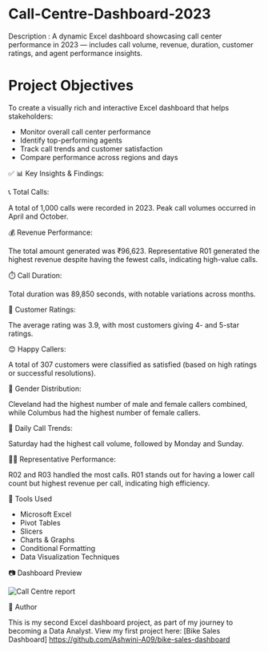 # Call-Centre-Dashboard-2023

Description : A dynamic Excel dashboard showcasing call center performance in 2023 — includes call volume, revenue, duration, customer ratings, and agent performance insights.

# Project Objectives

To create a visually rich and interactive Excel dashboard that helps stakeholders:
- Monitor overall call center performance
- Identify top-performing agents
- Track call trends and customer satisfaction
- Compare performance across regions and days


✅ 📊 Key Insights & Findings:

📞 Total Calls:

A total of 1,000 calls were recorded in 2023.
Peak call volumes occurred in April and October.

💰 Revenue Performance:

The total amount generated was ₹96,623.
Representative R01 generated the highest revenue despite having the fewest calls, indicating high-value calls.

⏱️ Call Duration:

Total duration was 89,850 seconds, with notable variations across months.

🌟 Customer Ratings:

The average rating was 3.9, with most customers giving 4- and 5-star ratings.

😊 Happy Callers:

A total of 307 customers were classified as satisfied (based on high ratings or successful resolutions).

👥 Gender Distribution:

Cleveland had the highest number of male and female callers combined, while Columbus had the highest number of female callers.

📆 Daily Call Trends:

Saturday had the highest call volume, followed by Monday and Sunday.

🧑‍💼 Representative Performance:

R02 and R03 handled the most calls.
R01 stands out for having a lower call count but highest revenue per call, indicating high efficiency.


🧰 Tools Used

  - Microsoft Excel
  - Pivot Tables
  - Slicers
  - Charts & Graphs
  - Conditional Formatting
  - Data Visualization Techniques

📷 Dashboard Preview 

![Call Centre report](https://github.com/user-attachments/assets/b0b16996-73c5-4b5c-8116-c7311540f2a2)

🚀 Author

This is my second Excel dashboard project, as part of my journey to becoming a Data Analyst. View my first project here: [Bike Sales Dashboard] https://github.com/Ashwini-A09/bike-sales-dashboard

